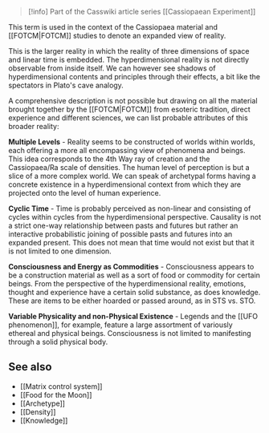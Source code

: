 
> [!info] Part of the Casswiki article series [[Cassiopaean Experiment]]

This term is used in the context of the Cassiopaea material and [[FOTCM|FOTCM]] studies to denote an expanded view of reality.

This is the larger reality in which the reality of three dimensions of space and linear time is embedded. The hyperdimensional reality is not directly observable from inside itself. We can however see shadows of hyperdimensional contents and principles through their effects, a bit like the spectators in Plato's cave analogy.

A comprehensive description is not possible but drawing on all the material brought together by the [[FOTCM|FOTCM]] from esoteric tradition, direct experience and different sciences, we can list probable attributes of this broader reality:

**Multiple Levels** - Reality seems to be constructed of worlds within worlds, each offering a more all encompassing view of phenomena and beings. This idea corresponds to the 4th Way ray of creation and the Cassiopaea/Ra scale of densities. The human level of perception is but a slice of a more complex world. We can speak of archetypal forms having a concrete existence in a hyperdimensional context from which they are projected onto the level of human experience.

**Cyclic Time** - Time is probably perceived as non-linear and consisting of cycles within cycles from the hyperdimensional perspective. Causality is not a strict one-way relationship between pasts and futures but rather an interactive probabilistic joining of possible pasts and futures into an expanded present. This does not mean that time would not exist but that it is not limited to one dimension.

**Consciousness and Energy as Commodities** - Consciousness appears to be a construction material as well as a sort of food or commodity for certain beings. From the perspective of the hyperdimensional reality, emotions, thought and experience have a certain solid substance, as does knowledge. These are items to be either hoarded or passed around, as in STS vs. STO.

**Variable Physicality and non-Physical Existence** - Legends and the [[UFO phenomenon]], for example, feature a large assortment of variously ethereal and physical beings. Consciousness is not limited to manifesting through a solid physical body.

See also
--------

*   [[Matrix control system]]
*   [[Food for the Moon]]
*   [[Archetype]]
*   [[Density]]
*   [[Knowledge]]